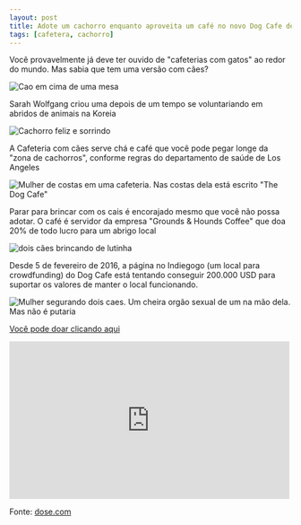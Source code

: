 ```yaml
---
layout: post
title: Adote um cachorro enquanto aproveita um café no novo Dog Cafe de Los Angeles
tags: [cafetera, cachorro]
---
```


<!--
    fititnt aqui: estou com pressa; Por favor revisem isso
    tanto má tradução de EN pra PT como da certamente problemática
    escrita em PT-BR
-->

Você provavelmente já deve ter ouvido de "cafeterias com gatos" ao redor do
mundo. Mas sabia que tem uma versão com cães?

![Cao em cima de uma mesa](http://assets.dose.com/image/upload/c_lfill,f_auto,fl_lossy,q_60,w_806/v1/prod/images/e3e1caedba3aaaac8485c2b8df2b2e40.jpg)

Sarah Wolfgang criou uma depois de um tempo se voluntariando em abridos
de animais na Koreia

![Cachorro feliz e sorrindo](http://assets.dose.com/image/upload/c_lfill,f_auto,fl_lossy,q_60,w_806/v1/prod/images/9e28339a61b43afd3411f00d16a147ee.jpg)

A Cafeteria com cães serve chá e café que você pode pegar longe da "zona
de cachorros", conforme regras do departamento de saúde de Los Angeles


<!--
    fititnt pergunta: no Brasil tem isso também? Espero que não
-->

![Mulher de costas em uma cafeteria. Nas costas dela está escrito "The Dog Cafe"](http://assets.dose.com/image/upload/c_lfill,f_auto,fl_lossy,q_60,w_806/v1/prod/images/7af1e30b2d590ae9d8f4811a9ceb0d42.jpg)

Parar para brincar com os cais é encorajado mesmo que você não possa adotar.
O café é servidor da empresa "Grounds & Hounds Coffee" que doa 20% de todo lucro
para um abrigo local

![dois cães brincando de lutinha](http://assets.dose.com/image/upload/c_lfill,f_auto,fl_lossy,q_60,w_806/v1/prod/images/2b28b6e23926f7484d2cdde9f03946cb.jpg)

Desde 5 de fevereiro de 2016, a página no Indiegogo (um local para crowdfunding)
do Dog Cafe está tentando conseguir 200.000 USD para suportar os valores de manter
o local funcionando.

![Mulher segurando dois caes. Um cheira  orgão sexual de um na mão dela. Mas não é putaria](http://assets.dose.com/image/upload/c_lfill,f_auto,fl_lossy,q_60,w_806/v1/prod/images/69410e36765cc6de600039535890f72a.jpg)

[Você pode doar clicando aqui](https://www.indiegogo.com/projects/the-dog-cafe#/)

<iframe src="https://player.vimeo.com/video/114637091" width="500" height="281" frameborder="0" webkitallowfullscreen="" mozallowfullscreen="" allowfullscreen=""></iframe>


Fonte: [dose.com](http://www.dose.com/animals/26229/Adopt-a-Pup-and-Enjoy-a-Cup-of-Coffee-at-LA-s-New-Dog-Cafe)